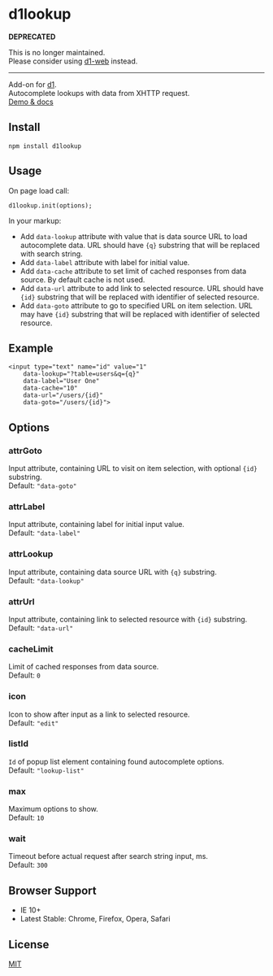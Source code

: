 # d1lookup

**DEPRECATED**

This is no longer maintained.  
Please consider using [d1-web](https://github.com/vvvkor/d1-web) instead.

---

Add-on for [d1](https://github.com/vvvkor/d1).  
Autocomplete lookups with data from XHTTP request.  
[Demo & docs](https://vvvkor.github.io/d1#lookup)

## Install

```
npm install d1lookup
```

## Usage

On page load call:
```
d1lookup.init(options);
```

In your markup:
* Add ``data-lookup`` attribute with value that is data source URL to load autocomplete data. URL should have ``{q}`` substring that will be replaced with search string.
* Add ``data-label`` attribute with label for initial value.
* Add ``data-cache`` attribute to set limit of cached responses from data source. By default cache is not used.
* Add ``data-url`` attribute to add link to selected resource. URL should have ``{id}`` substring that will be replaced with identifier of selected resource.
* Add ``data-goto`` attribute to go to specified URL on item selection. URL may have ``{id}`` substring that will be replaced with identifier of selected resource.

## Example

```
<input type="text" name="id" value="1"
	data-lookup="?table=users&q={q}"
	data-label="User One"
	data-cache="10"
	data-url="/users/{id}"
	data-goto="/users/{id}">
```

## Options

### attrGoto

Input attribute, containing URL to visit on item selection, with optional ``{id}`` substring.  
Default: ``"data-goto"``

### attrLabel

Input attribute, containing label for initial input value.  
Default: ``"data-label"``

### attrLookup

Input attribute, containing data source URL with ``{q}`` substring.  
Default: ``"data-lookup"``

### attrUrl

Input attribute, containing link to selected resource with ``{id}`` substring.  
Default: ``"data-url"``

### cacheLimit

Limit of cached responses from data source.  
Default: ``0``

### icon

Icon to show after input as a link to selected resource.  
Default: ``"edit"``

### listId

``Id`` of popup list element containing found autocomplete options.  
Default: ``"lookup-list"``

### max

Maximum options to show.  
Default: ``10``

### wait

Timeout before actual request after search string input, ms.  
Default: ``300``

## Browser Support

* IE 10+
* Latest Stable: Chrome, Firefox, Opera, Safari

## License

[MIT](./LICENSE)
